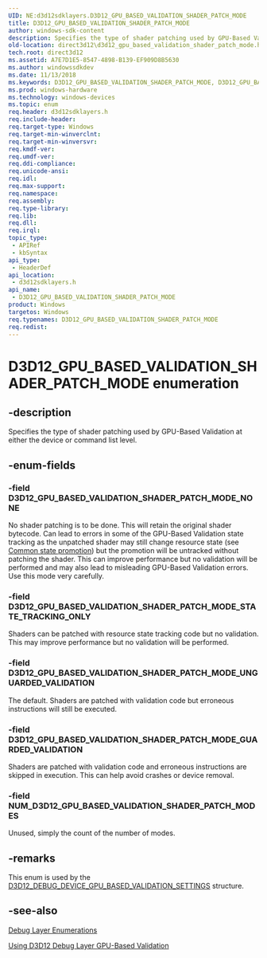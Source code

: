 ```yaml
---
UID: NE:d3d12sdklayers.D3D12_GPU_BASED_VALIDATION_SHADER_PATCH_MODE
title: D3D12_GPU_BASED_VALIDATION_SHADER_PATCH_MODE
author: windows-sdk-content
description: Specifies the type of shader patching used by GPU-Based Validation at either the device or command list level.
old-location: direct3d12\d3d12_gpu_based_validation_shader_patch_mode.htm
tech.root: direct3d12
ms.assetid: A7E7D1E5-8547-4898-B139-EF909D8B5630
ms.author: windowssdkdev
ms.date: 11/13/2018
ms.keywords: D3D12_GPU_BASED_VALIDATION_SHADER_PATCH_MODE, D3D12_GPU_BASED_VALIDATION_SHADER_PATCH_MODE enumeration, D3D12_GPU_BASED_VALIDATION_SHADER_PATCH_MODE_GUARDED_VALIDATION, D3D12_GPU_BASED_VALIDATION_SHADER_PATCH_MODE_NONE, D3D12_GPU_BASED_VALIDATION_SHADER_PATCH_MODE_STATE_TRACKING_ONLY, D3D12_GPU_BASED_VALIDATION_SHADER_PATCH_MODE_UNGUARDED_VALIDATION, NUM_D3D12_GPU_BASED_VALIDATION_SHADER_PATCH_MODES, d3d12sdklayers/D3D12_GPU_BASED_VALIDATION_SHADER_PATCH_MODE, d3d12sdklayers/D3D12_GPU_BASED_VALIDATION_SHADER_PATCH_MODE_GUARDED_VALIDATION, d3d12sdklayers/D3D12_GPU_BASED_VALIDATION_SHADER_PATCH_MODE_NONE, d3d12sdklayers/D3D12_GPU_BASED_VALIDATION_SHADER_PATCH_MODE_STATE_TRACKING_ONLY, d3d12sdklayers/D3D12_GPU_BASED_VALIDATION_SHADER_PATCH_MODE_UNGUARDED_VALIDATION, d3d12sdklayers/NUM_D3D12_GPU_BASED_VALIDATION_SHADER_PATCH_MODES, direct3d12.d3d12_gpu_based_validation_shader_patch_mode
ms.prod: windows-hardware
ms.technology: windows-devices
ms.topic: enum
req.header: d3d12sdklayers.h
req.include-header: 
req.target-type: Windows
req.target-min-winverclnt: 
req.target-min-winversvr: 
req.kmdf-ver: 
req.umdf-ver: 
req.ddi-compliance: 
req.unicode-ansi: 
req.idl: 
req.max-support: 
req.namespace: 
req.assembly: 
req.type-library: 
req.lib: 
req.dll: 
req.irql: 
topic_type:
 - APIRef
 - kbSyntax
api_type:
 - HeaderDef
api_location:
 - d3d12sdklayers.h
api_name:
 - D3D12_GPU_BASED_VALIDATION_SHADER_PATCH_MODE
product: Windows
targetos: Windows
req.typenames: D3D12_GPU_BASED_VALIDATION_SHADER_PATCH_MODE
req.redist: 
---
```


# D3D12_GPU_BASED_VALIDATION_SHADER_PATCH_MODE enumeration


## -description


Specifies the type of shader patching used by GPU-Based Validation at either the device or command list level.


## -enum-fields




### -field D3D12_GPU_BASED_VALIDATION_SHADER_PATCH_MODE_NONE

No shader patching is to be done.  This will retain the original shader bytecode.  Can lead to errors in some of the GPU-Based Validation state tracking as the unpatched shader may still change resource state (see <a href="using_resource_barriers_to_synchronize_resource_states_in_direct3d_12.htm">Common state promotion</a>) but the promotion will be untracked without patching the shader.  This can improve performance but no validation will be performed and may also lead to misleading GPU-Based Validation errors. Use this mode very carefully. 


### -field D3D12_GPU_BASED_VALIDATION_SHADER_PATCH_MODE_STATE_TRACKING_ONLY

Shaders can be patched with resource state tracking code but no validation.  This may improve performance but no validation will be performed.


### -field D3D12_GPU_BASED_VALIDATION_SHADER_PATCH_MODE_UNGUARDED_VALIDATION

The default. Shaders are patched with validation code but erroneous instructions will still be executed.  


### -field D3D12_GPU_BASED_VALIDATION_SHADER_PATCH_MODE_GUARDED_VALIDATION

Shaders are patched with validation code and erroneous instructions are skipped in execution.  This can help avoid crashes or device removal.


### -field NUM_D3D12_GPU_BASED_VALIDATION_SHADER_PATCH_MODES

Unused, simply the count of the number of modes.


## -remarks



This enum is used by the <a href="https://msdn.microsoft.com/2C4E7A8D-CC42-4C2E-848E-7DA3ECA24391">D3D12_DEBUG_DEVICE_GPU_BASED_VALIDATION_SETTINGS</a> structure.




## -see-also




<a href="https://msdn.microsoft.com/6E76C857-128E-4F0E-9711-72C4CF6C835C">Debug Layer Enumerations</a>



<a href="https://msdn.microsoft.com/01D1F94F-4DD4-4781-86EF-6C639E8B1069">Using D3D12 Debug Layer GPU-Based Validation</a>
 

 

